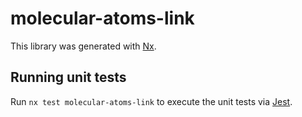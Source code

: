 # molecular-atoms-link

This library was generated with [Nx](https://nx.dev).

## Running unit tests

Run `nx test molecular-atoms-link` to execute the unit tests via [Jest](https://jestjs.io).
